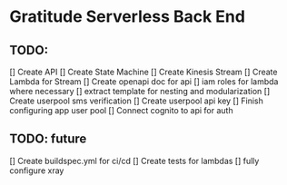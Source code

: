 # Gratitude Serverless Back End

## TODO:
[] Create API
[] Create State Machine
[] Create Kinesis Stream
[] Create Lambda for Stream
[] Create openapi doc for api
[] iam roles for lambda where necessary
[] extract template for nesting and modularization
[] Create userpool sms verification
[] Create userpool api key
[] Finish configuring app user pool
[] Connect cognito to api for auth

## TODO: future
[] Create buildspec.yml for ci/cd
[] Create tests for lambdas
[] fully configure xray